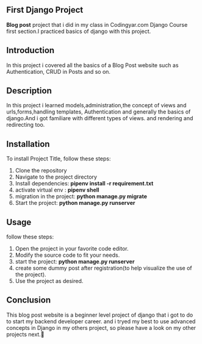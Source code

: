 ## **First Django Project**

 **Blog post** project that i did in my class in Codingyar.com Django Course first section.I practiced basics of django with this project.

## **Introduction**

In this project i covered all the basics of a Blog Post website such as Authentication, CRUD in Posts and so on.

##  **Description**
In this project i learned models,administration,the concept of views and urls,forms,handling templates, Authentication and generally the basics of django.And i got familiare with different types of views.
and rendering and redirecting too.

## **Installation**

To install Project Title, follow these steps:

1. Clone the repository
2. Navigate to the project directory
3. Install dependencies: **pipenv install -r requirement.txt**
4. activate virtual env :  **pipenv shell**
5. migration in the project: **python manage.py migrate** 
6. Start the project: **python manage.py runserver**

## **Usage**

follow these steps:

1. Open the project in your favorite code editor.
2. Modify the source code to fit your needs.
3. start the project: **python manage.py runserver**
4. create some dummy post after registration(to help visualize the use of the project).
5. Use the project as desired.



## **Conclusion**

This blog post website is a beginner level project of django that i got to do to start my backend developer career. and i tryed my best to use advanced concepts in Django in my others project, so please have a look on my other projects next.👋
